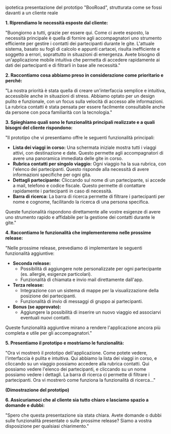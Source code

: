 ipotetica presentazione del prototipo "BooRoad", strutturata come se fossi davanti a un cliente reale

**1. Riprendiamo le necessità esposte dal cliente:**

"Buongiorno a tutti, grazie per essere qui. Come ci avete esposto, la necessità principale è quella di fornire agli accompagnatori uno strumento efficiente per gestire i contatti dei partecipanti durante le gite. L'attuale sistema, basato su fogli di calcolo e appunti cartacei, risulta inefficiente e soggetto a errori, soprattutto in situazioni di emergenza. Avete bisogno di un'applicazione mobile intuitiva che permetta di accedere rapidamente ai dati dei partecipanti e di filtrarli in base alle necessità."

**2. Raccontiamo cosa abbiamo preso in considerazione come prioritario e perché:**

"La nostra priorità è stata quella di creare un'interfaccia semplice e intuitiva, accessibile anche in situazioni di stress. Abbiamo optato per un design pulito e funzionale, con un focus sulla velocità di accesso alle informazioni. La rubrica contatti è stata pensata per essere facilmente consultabile anche da persone con poca familiarità con la tecnologia."

**3. Spieghiamo quali sono le funzionalità principali realizzate e a quali bisogni del cliente rispondono:**

"Il prototipo che vi presentiamo offre le seguenti funzionalità principali:

* **Lista dei viaggi in corso:** Una schermata iniziale mostra tutti i viaggi attivi, con destinazione e date. Questo permette agli accompagnatori di avere una panoramica immediata delle gite in corso.
* **Rubrica contatti per singolo viaggio:** Ogni viaggio ha la sua rubrica, con l'elenco dei partecipanti. Questo risponde alla necessità di avere informazioni specifiche per ogni gita.
* **Dettagli partecipante:** Cliccando sul nome di un partecipante, si accede a mail, telefono e codice fiscale. Questo permette di contattare rapidamente i partecipanti in caso di necessità.
* **Barra di ricerca:** La barra di ricerca permette di filtrare i partecipanti per nome e cognome, facilitando la ricerca di una persona specifica.

Queste funzionalità rispondono direttamente alle vostre esigenze di avere uno strumento rapido e affidabile per la gestione dei contatti durante le gite."

**4. Raccontiamo le funzionalità che implementeremo nelle prossime release:**

"Nelle prossime release, prevediamo di implementare le seguenti funzionalità aggiuntive:

* **Seconda release:**
    * Possibilità di aggiungere note personalizzate per ogni partecipante (es. allergie, esigenze particolari).
    * Funzionalità di chiamata e invio mail direttamente dall'app.
* **Terza release:**
    * Integrazione con un sistema di mappe per la visualizzazione della posizione dei partecipanti.
    * Funzionalità di invio di messaggi di gruppo ai partecipanti.
* **Bonus (se approvato):**
    * Aggiungere la possibilità di inserire un nuovo viaggio ed associarvi eventuali nuovi contatti.

Queste funzionalità aggiuntive mirano a rendere l'applicazione ancora più completa e utile per gli accompagnatori."

**5. Presentiamo il prototipo e mostriamo le funzionalità:**

"Ora vi mostrerò il prototipo dell'applicazione. Come potete vedere, l'interfaccia è pulita e intuitiva. Qui abbiamo la lista dei viaggi in corso, e cliccando su un viaggio possiamo accedere alla rubrica contatti. Qui possiamo vedere l'elenco dei partecipanti, e cliccando su un nome possiamo vedere i dettagli. La barra di ricerca ci permette di filtrare i partecipanti. Ora vi mostrerò come funziona la funzionalità di ricerca..."

**(Dimostrazione del prototipo)**

**6. Assicuriamoci che al cliente sia tutto chiaro e lasciamo spazio a domande e dubbi:**

"Spero che questa presentazione sia stata chiara. Avete domande o dubbi sulle funzionalità presentate o sulle prossime release? Siamo a vostra disposizione per qualsiasi chiarimento."
